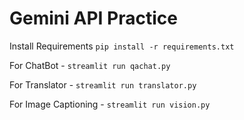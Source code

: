 # Gemini API Practice
Install Requirements ```pip install -r requirements.txt```

For ChatBot - ```streamlit run qachat.py```

For Translator - ```streamlit run translator.py```

For Image Captioning - ```streamlit run vision.py```
